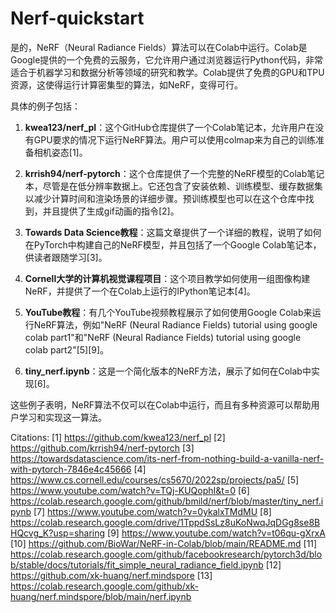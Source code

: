 # Nerf-quickstart

是的，NeRF（Neural Radiance Fields）算法可以在Colab中运行。Colab是Google提供的一个免费的云服务，它允许用户通过浏览器运行Python代码，非常适合于机器学习和数据分析等领域的研究和教学。Colab提供了免费的GPU和TPU资源，这使得运行计算密集型的算法，如NeRF，变得可行。

具体的例子包括：

1. **kwea123/nerf_pl**：这个GitHub仓库提供了一个Colab笔记本，允许用户在没有GPU要求的情况下运行NeRF算法。用户可以使用colmap来为自己的训练准备相机姿态[1]。

2. **krrish94/nerf-pytorch**：这个仓库提供了一个完整的NeRF模型的Colab笔记本，尽管是在低分辨率数据上。它还包含了安装依赖、训练模型、缓存数据集以减少计算时间和渲染场景的详细步骤。预训练模型也可以在这个仓库中找到，并且提供了生成gif动画的指令[2]。

3. **Towards Data Science教程**：这篇文章提供了一个详细的教程，说明了如何在PyTorch中构建自己的NeRF模型，并且包括了一个Google Colab笔记本，供读者跟随学习[3]。

4. **Cornell大学的计算机视觉课程项目**：这个项目教学如何使用一组图像构建NeRF，并提供了一个在Colab上运行的IPython笔记本[4]。

5. **YouTube教程**：有几个YouTube视频教程展示了如何使用Google Colab来运行NeRF算法，例如"NeRF (Neural Radiance Fields) tutorial using google colab part1"和"NeRF (Neural Radiance Fields) tutorial using google colab part2"[5][9]。

6. **tiny_nerf.ipynb**：这是一个简化版本的NeRF方法，展示了如何在Colab中实现[6]。

这些例子表明，NeRF算法不仅可以在Colab中运行，而且有多种资源可以帮助用户学习和实现这一算法。

Citations:
[1] https://github.com/kwea123/nerf_pl
[2] https://github.com/krrish94/nerf-pytorch
[3] https://towardsdatascience.com/its-nerf-from-nothing-build-a-vanilla-nerf-with-pytorch-7846e4c45666
[4] https://www.cs.cornell.edu/courses/cs5670/2022sp/projects/pa5/
[5] https://www.youtube.com/watch?v=TQj-KUQophI&t=0
[6] https://colab.research.google.com/github/bmild/nerf/blob/master/tiny_nerf.ipynb
[7] https://www.youtube.com/watch?v=0ykalxTMdMU
[8] https://colab.research.google.com/drive/1TppdSsLz8uKoNwqJqDGg8se8BHQcvg_K?usp=sharing
[9] https://www.youtube.com/watch?v=t06qu-gXrxA
[10] https://github.com/BioWar/NeRF-in-Colab/blob/main/README.md
[11] https://colab.research.google.com/github/facebookresearch/pytorch3d/blob/stable/docs/tutorials/fit_simple_neural_radiance_field.ipynb
[12] https://github.com/xk-huang/nerf.mindspore
[13] https://colab.research.google.com/github/xk-huang/nerf.mindspore/blob/main/nerf.ipynb

